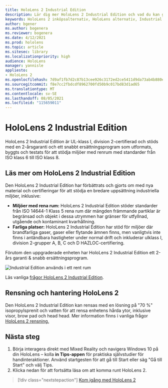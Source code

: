 ```yaml
---
title: HoloLens 2 Industrial Edition
description: Lär dig mer HoloLens 2 Industrial Edition och vad du kan göra när du har skaffat en egen.
keywords: HoloLens 2 inköpsalternativ, HoloLens alternativ, Industrial Edition
author: bgener
ms.author: bogenera
ms.reviewer: bogenera
ms.date: 4/12/2021
ms.prod: hololens
ms.topic: article
ms.sitesec: library
ms.localizationpriority: high
audience: HoloLens
manager: yannisle
appliesto:
- HoloLens 2
ms.openlocfilehash: 7d9af1fb7d2c87b13cee926c3172ed2ce5411d9da73ab4b880efb1bd837ca3e5
ms.sourcegitcommit: f8e7cc2fbdcdf8962700fd50b9c017bd83d1ad65
ms.translationtype: MT
ms.contentlocale: sv-SE
ms.lasthandoff: 08/05/2021
ms.locfileid: "115659011"
---
```

# <a name="hololens-2-industrial-edition"></a>HoloLens 2 Industrial Edition

HoloLens 2 Industrial Edition är UL-klass I, division 2-certifierad och stöds med en 2-årsgaranti och ett snabbt ersättningsprogram som utformats, byggts och testats för att stödja miljöer med renrum med standarder från ISO klass 6 till ISO klass 8.

## <a name="learn-about-hololens-2-industrial-edition"></a>Läs mer om HoloLens 2 Industrial Edition

Den HoloLens 2 Industrial Edition har förbättrats och gjorts om med nya material och certifieringar för att stödja en bredare uppsättning industriella miljöer, inklusive:

- **Miljöer med rena rum:** HoloLens 2 Industrial Edition stöder standarder från ISO 14644-1 Klass 5 rena rum där mängden främmande partiklar är begränsad och objekt i dessa utrymmen har gränser för utfyllnad, utgående och kontaminant kvarhållning.
- **Farliga platser:** HoloLens 2 Industrial Edition har stöd för miljöer där brandfarliga gaser, gaser eller flytande ämnen finns, men vanligtvis inte finns i antändbara hastigheter under normal drift och inkluderar ulklass I, division 2-grupper A, B, C och D HAZLOC-certifiering.

Förutom den uppgraderade enheten har HoloLens 2 Industrial Edition ett 2-års garanti & snabb ersättningsprogram.

![Industrial Edition används i ett rent rum](./images/ie-small-pic.png)

Läs vanliga [frågor HoloLens 2 Industrial Edition](hololens2-industrial-edition-faq.md).

## <a name="cleaning-and-handling-hololens-2"></a>Rensning och hantering HoloLens 2

Den HoloLens 2 Industrial Edition kan rensas med en lösning på "70 %" isopropylsprenit och vatten för att rensa enhetens hårda ytor, inklusive visor, brow pad och head head. Mer information finns i vanliga frågor [HoloLens 2 rensning.](/hololens/hololens2-maintenance)

## <a name="next-steps"></a>Nästa steg

1. Börja interagera direkt med Mixed Reality och navigera Windows 10 på din HoloLens – kolla **in Tips-appen** för praktiska självstudier för handinteraktioner. Använd startgesten för att gå till Start eller säg "Gå till Start" och välj Tips.
1. Klicka nedan för att fortsätta läsa om att komma runt HoloLens 2.

> [!div class="nextstepaction"]
> [Kom igång med HoloLens 2](hololens2-basic-usage.md)